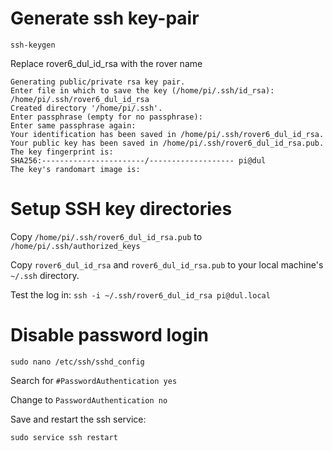 # Generate ssh key-pair

`ssh-keygen`

Replace rover6_dul_id_rsa with the rover name

```(bash)
Generating public/private rsa key pair.
Enter file in which to save the key (/home/pi/.ssh/id_rsa): /home/pi/.ssh/rover6_dul_id_rsa
Created directory '/home/pi/.ssh'.
Enter passphrase (empty for no passphrase):
Enter same passphrase again:
Your identification has been saved in /home/pi/.ssh/rover6_dul_id_rsa.
Your public key has been saved in /home/pi/.ssh/rover6_dul_id_rsa.pub.
The key fingerprint is:
SHA256:-----------------------/------------------- pi@dul
The key's randomart image is:
```

# Setup SSH key directories
Copy `/home/pi/.ssh/rover6_dul_id_rsa.pub` to `/home/pi/.ssh/authorized_keys`

Copy `rover6_dul_id_rsa` and `rover6_dul_id_rsa.pub` to your local machine's `~/.ssh` directory.

Test the log in: `ssh -i ~/.ssh/rover6_dul_id_rsa pi@dul.local`

# Disable password login
`sudo nano /etc/ssh/sshd_config`

Search for `#PasswordAuthentication yes`

Change to `PasswordAuthentication no`

Save and restart the ssh service:

`sudo service ssh restart`

